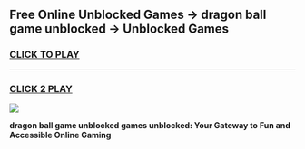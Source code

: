 
## Free Online Unblocked Games → dragon ball game unblocked → Unblocked Games
<h3>
<a href="https://premium.freeplayer.one?title=dragon_ball_game_unblocked&ref=21F">CLICK TO PLAY</a></h3>
<hr>

<h3>
<a href="https://premium.freeplayer.one?title=dragon_ball_game_unblocked&ref=21F">CLICK 2 PLAY</a>
  
</h3>

<a href="https://premium.freeplayer.one?title=dragon_ball_game_unblocked&ref=21F/"><img src="https://clearcache.store/games.png"></a>


**dragon ball game unblocked games unblocked: Your Gateway to Fun and Accessible Online Gaming**
